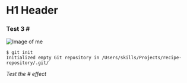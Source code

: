 # H1 Header
### Test 3 \#

![Image of me](https://conseilsveterinaire.com/wp-content/uploads/2022/02/lapin-nain.jpg)

```
$ git init
Initialized empty Git repository in /Users/skills/Projects/recipe-repository/.git/
```




















_Test the \# effect_

